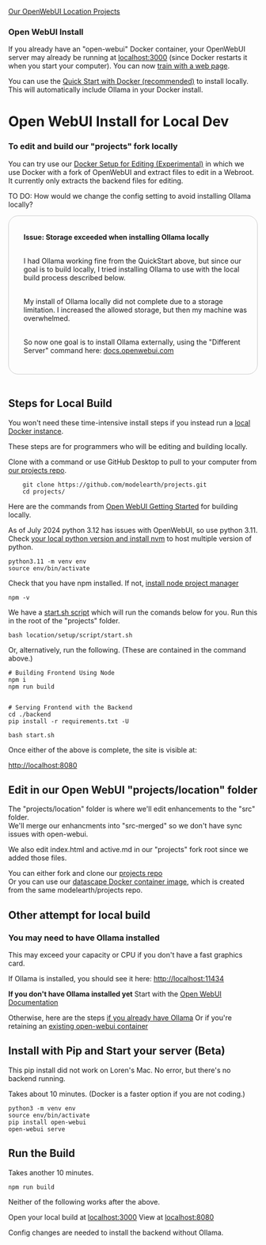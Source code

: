 [Our OpenWebUI Location Projects](../)
### Open WebUI Install
<!--Pinecone -->

If you already have an "open-webui" Docker container, your OpenWebUI server may already be running at [localhost:3000](http://localhost:3000) (since Docker restarts it when you start your computer).  You can now [train with a web page](train).


You can use the <a href="https://docs.openwebui.com">Quick Start with Docker (recommended)</a> to install locally. This will automatically include Ollama in your Docker install.
<br>


# Open WebUI Install for Local Dev

### To edit and build our "projects" fork locally

You can try use our [Docker Setup for Editing (Experimental)](docker) in which we use Docker with a fork of OpenWebUI and extract files to edit in a Webroot. It currently only extracts the backend files for editing.

TO DO: How would we change the config setting to avoid installing Ollama locally?

<div style="border:1px solid #ccc; padding:20px 20px 25px 30px; border-radius:20px;" >

<b>Issue: Storage exceeded when installing Ollama locally</b><br><br>

I had Ollama working fine from the QuickStart above, but since our goal is to build locally, I tried installing Ollama to use with the local build process described below.<br><br>

My install of Ollama locally did not complete due to a storage limitation. I increased the allowed storage, but then my machine was overwhelmed.<br><br>

So now one goal is to install Ollama externally, using the "Different Server" command here: <a href="https://docs.openwebui.com">docs.openwebui.com</a>

</div><br>


## Steps for Local Build

You won't need these time-intensive install steps if you instead run a [local Docker instance](https://docs.openwebui.com/).  

These steps are for programmers who will be editing and building locally.  

Clone with a command or use GitHub Desktop to pull to your computer from [our projects repo](https://github.com/modelearth/projects/).

		git clone https://github.com/modelearth/projects.git
		cd projects/

Here are the commands from [Open WebUI Getting Started](https://docs.openwebui.com/getting-started/) for building locally.  

As of July 2024 python 3.12 has issues with OpenWebUI, so use python 3.11.  
Check [your local python version and install nvm](../../../io/coders/python/) to host multiple version of python.

	python3.11 -m venv env
	source env/bin/activate

<!--
	# Copying required .env file
	cp -RPp .env.example .env
-->

Check that you have npm installed. If not, [install node project manager](../../../io/coders/python/)

	npm -v

We have a [start.sh script](https://github.com/ModelEarth/projects/blob/main/location/setup/script/start.sh) which will run the comands below for you. Run this in the root of the "projects" folder.
	
	bash location/setup/script/start.sh

Or, alternatively, run the following. (These are contained in the command above.)

	# Building Frontend Using Node
	npm i
	npm run build


	# Serving Frontend with the Backend
	cd ./backend
	pip install -r requirements.txt -U

	bash start.sh

Once either of the above is complete, the site is visible at:

[http://localhost:8080](http://localhost:8080)


<!--
Than ran `npm run dev` (not working). You probably don't need to run this.

	npm run dev
-->

## Edit in our Open WebUI "projects/location" folder

The "projects/location" folder is where we'll edit enhancements to the "src" folder.  
We'll merge our enhancments into "src-merged" so we don't have sync issues with open-webui.

We also edit index.html and active.md in our "projects" fork root since we added those files.

<span style="color:red; display:none">
We've temporarily deactivated the following while we move it to another repo. It seems that the large size of the Docker container may have filled our storage space, preventing other pages in the model.earth repos from being deployed. Old pages were stuck in the cache.
</span>

You can either fork and clone our [projects repo](https://github.com/ModelEarth/projects)  
Or you can use our [datascape Docker container image](https://github.com/users/datascape/packages/container/package/projects), which is created from the same modelearth/projects repo.

## Other attempt for local build


### You may need to have Ollama installed

This may exceed your capacity or CPU if you don't have a fast graphics card.

<!--You might need to increase your storage allocation in Docker-->

If Ollama is installed, you should see it here:
[http://localhost:11434](http://localhost:11434)

<!-- Also saw this in Settings > Conections:  http://ollama:11434 -->

**If you don't have Ollama installed yet**
Start with the [Open WebUI Documentation](https://docs.openwebui.com/)

<!--(If you already have an "open-webui" container in Docker, delete or rename it.)-->

<!--
You can run the following in your local projects folder.  

	docker compose up -d --build
-->

<!-- If you already have Ollama running in Docker,
	the above command my exceed the avalable allocated memory. 

Tried again after changind in Docker > Settings > Resources > Advanced
CPU was already at 16
Increased memory limit from 8GB to 24GB
Increase Swap from 1GB to 3GB
-->

Otherwise, here are the steps [if you already have Ollama](https://docs.openwebui.com/)
Or if you're retaining an [existing open-webui container](https://docs.openwebui.com/getting-started/)
<!--
, and using GPU Support, then run:

	docker run -d -p 3000:8080 --gpus=all -v ollama:/root/.ollama -v open-webui:/app/backend/data --name open-webui --restart always ghcr.io/open-webui/open-webui:ollama
-->

## Install with Pip and Start your server (Beta)

This pip install did not work on Loren's Mac.
No error, but there's no backend running.

Takes about 10 minutes. (Docker is a faster option if you are not coding.)

	python3 -m venv env
	source env/bin/activate
	pip install open-webui
	open-webui serve

## Run the Build

Takes another 10 minutes.

	npm run build

Neither of the following works after the above.

Open your local build at [localhost:3000](http://localhost:3000)
View at [localhost:8080]( http://localhost:8080/)

Config changes are needed to install the backend without Ollama.

